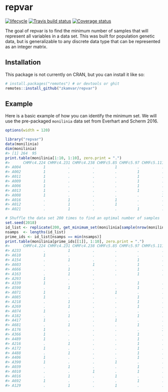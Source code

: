 
<!-- README.md is generated from README.Rmd. Please edit that file -->
repvar
======

[![lifecycle](https://img.shields.io/badge/lifecycle-experimental-orange.svg)](https://www.tidyverse.org/lifecycle/#experimental) [![Travis build status](https://travis-ci.org/zkamvar/repvar.svg?branch=master)](https://travis-ci.org/zkamvar/repvar) [![Coverage status](https://codecov.io/gh/zkamvar/repvar/branch/master/graph/badge.svg)](https://codecov.io/github/zkamvar/repvar?branch=master)

The goal of repvar is to find the minimum number of samples that will represent all variables in a data set. This was built for population genetic data, but is generalizable to any discrete data type that can be represented as an integer matrix.

Installation
------------

This package is not currently on CRAN, but you can install it like so:

``` r
# install.packages("remotes") # or devtools or ghit
remotes::install_github("zkamvar/repvar")
```

Example
-------

Here is a basic example of how you can identify the minimum set. We will use the pre-packaged `monilinia` data set from Everhart and Scherm 2016.

``` r
options(width = 120)

library("repvar")
data(monilinia)
dim(monilinia)
#> [1] 264  95
print.table(monilinia[1:10, 1:10], zero.print = ".")
#>      CHMFc4.224 CHMFc4.231 CHMFc4.238 CHMFc5.85 CHMFc5.97 CHMFc5.111 CHMFc5.105 CHMFc5.107 CHMFc5.113 CHMFc12.163
#> A004          1          .          .         1         .          .          .          .          .           1
#> A002          1          .          .         .         1          .          .          .          .           .
#> A011          1          .          .         .         1          .          .          .          .           .
#> A009          1          .          .         .         1          .          .          .          .           .
#> A006          1          .          .         .         1          .          .          .          .           .
#> A013          1          .          .         .         1          .          .          .          .           1
#> A008          1          .          .         .         .          1          .          .          .           1
#> A016          .          1          .         1         .          .          .          .          .           .
#> A012          .          1          .         1         .          .          .          .          .           1
#> A021          .          1          .         .         1          .          .          .          .           .

# Shuffle the data set 200 times to find an optimal number of samples
set.seed(2018)
id_list <- replicate(200, get_minimum_set(monilinia[sample(nrow(monilinia)), ]))
nsamps  <- lengths(id_list)
prime_ids <- id_list[nsamps == min(nsamps)]
print.table(monilinia[prime_ids[[1]], 1:10], zero.print = ".")
#>      CHMFc4.224 CHMFc4.231 CHMFc4.238 CHMFc5.85 CHMFc5.97 CHMFc5.111 CHMFc5.105 CHMFc5.107 CHMFc5.113 CHMFc12.163
#> A233          .          1          .         .         .          .          .          1          .           1
#> A610          1          .          .         .         .          .          .          .          1           1
#> A154          .          1          .         .         1          .          .          .          .           1
#> A603          .          .          1         .         1          .          .          .          .           .
#> A666          .          1          .         .         1          .          .          .          .           .
#> A163          .          1          .         .         1          .          .          .          .           .
#> A293          1          .          .                                                                           .
#> A339          1          .          .         .         1          .          .          .          .           .
#> A590          .          1          .         .         1          .          .          .          .           1
#> A071          1          .          .         1         .          .          .          .          .           .
#> A085          1          .          .         .         1          .          .          .          .           1
#> A218          .          1          .         .         1          .          .          .          .           .
#> A269          .          1          .         .         1          .          .          .          .           1
#> A074          1          .          .         .         .          .          1          .          .           .
#> A182          .          1          .         .         1          .          .          .          .           .
#> A417          1          .          .         1         .          .          .          .          .           1
#> A681          .          1          .         .         1          .          .          .          .           1
#> A176          1          .          .         .         .          1          .          .          .           1
#> A366          1          .          .         .         1          .          .          .          .           .
#> A489          1          .          .         .         1          .          .          .          .           .
#> A216          .          1          .         .         1          .          .          .          .           .
#> A172          1          .          .         .         1          .          .          .          .           .
#> A488          .          1          .         .         1          .          .          .          .           1
#> A406          1          .          .         .         1          .          .          .          .           .
#> A390          1          .          .         1         .          .          .          .          .           1
#> A039          .          1          .         .         1          .          .          .          .           .
#> A010          .          .          1         .         1          .          .          .          .           .
#> A016          .          1          .         1         .          .          .          .          .           .
#> A692          1          .          .         .         1          .          .          .          .           1
#> A129          .          1          .         1         .          .          .          .          .           1
```

